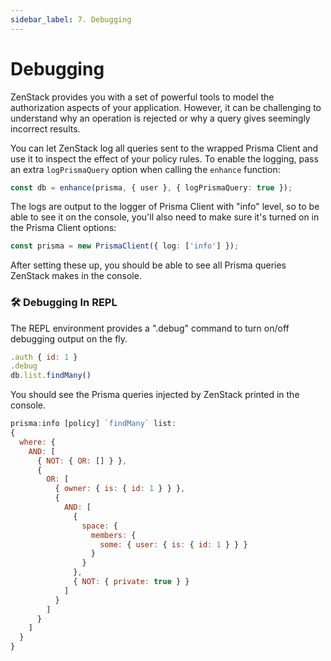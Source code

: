 ```yaml
---
sidebar_label: 7. Debugging
---
```


#  Debugging

ZenStack provides you with a set of powerful tools to model the authorization aspects of your application. However, it can be challenging to understand why an operation is rejected or why a query gives seemingly incorrect results.

You can let ZenStack log all queries sent to the wrapped Prisma Client and use it to inspect the effect of your policy rules. To enable the logging, pass an extra `logPrismaQuery` option when calling the `enhance` function:

```ts
const db = enhance(prisma, { user }, { logPrismaQuery: true });
```

The logs are output to the logger of Prisma Client with "info" level, so to be able to see it on the console, you'll also need to make sure it's turned on in the Prisma Client options:

```ts
const prisma = new PrismaClient({ log: ['info'] });
```

After setting these up, you should be able to see all Prisma queries ZenStack makes in the console.

### 🛠️ Debugging In REPL

The REPL environment provides a ".debug" command to turn on/off debugging output on the fly.

```js
.auth { id: 1 }
.debug
db.list.findMany()
```

You should see the Prisma queries injected by ZenStack printed in the console.

```js
prisma:info [policy] `findMany` list:
{
  where: {
    AND: [
      { NOT: { OR: [] } },
      {
        OR: [
          { owner: { is: { id: 1 } } },
          {
            AND: [
              {
                space: {
                  members: {
                    some: { user: { is: { id: 1 } } }
                  }
                }
              },
              { NOT: { private: true } }
            ]
          }
        ]
      }
    ]
  }
}
```
